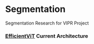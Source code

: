 # Segmentation
Segmentation Research for VIPR Project

### [EfficientViT](https://arxiv.org/abs/2205.14756) Current Architecture
